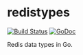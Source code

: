 # redistypes

[![Build Status](https://travis-ci.org/MasterOfBinary/redistypes.svg?branch=master)](https://travis-ci.org/MasterOfBinary/redistypes)
[![GoDoc](https://godoc.org/github.com/MasterOfBinary/redistypes?status.svg)](https://godoc.org/github.com/MasterOfBinary/redistypes)

Redis data types in Go.
